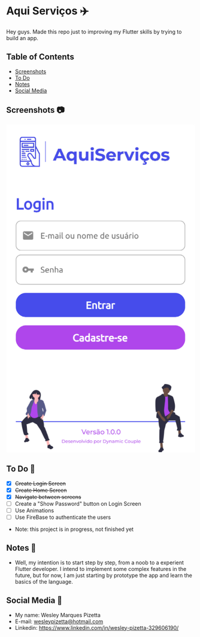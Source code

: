 # Aqui Serviços :airplane:

Hey guys. Made this repo just to improving my Flutter skills by trying to build an app.

## Table of Contents

- [Screenshots](#screenshots-camera)
- [To Do](#to-do-pushpin)
- [Notes](#notes-notebook)
- [Social Media](#social-media-bust_in_silhouette)

## Screenshots :camera:

![login](login-screen.png)

## To Do :pushpin:

- [x] ~~Create Login Screen~~
- [x] ~~Create Home Screen~~
- [x] ~~Navigate between screens~~
- [ ] Create a "Show Password" button on Login Screen
- [ ] Use Animations
- [ ] Use FireBase to authenticate the users

* Note: this project is in progress, not finished yet

## Notes :notebook:

* Well, my intention is to start step by step, from a noob to a experient Flutter developer. I intend to implement some complex features in the future, but for now, I am just starting by prototype the app and learn the basics of the language.

## Social Media :bust_in_silhouette:

* My name: Wesley Marques Pizetta
* E-mail: wesleypizetta@hotmail.com
* Linkedin: https://www.linkedin.com/in/wesley-pizetta-329606190/
